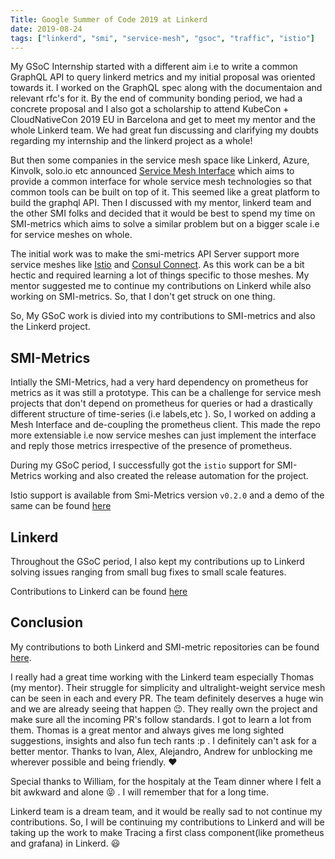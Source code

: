 ```yaml
---
Title: Google Summer of Code 2019 at Linkerd
date: 2019-08-24
tags: ["linkerd", "smi", "service-mesh", "gsoc", "traffic", "istio"]
---
```


My GSoC Internship started with a different aim i.e to write a common GraphQL API to query linkerd metrics and my initial proposal was oriented towards it. I worked on the GraphQL spec along with the documentaion and relevant rfc's for it. By the end of community bonding period, we had a concrete proposal and I also got a scholarship to attend KubeCon + CloudNativeCon 2019 EU in Barcelona and get to meet my mentor and the whole Linkerd team. We had great fun discussing and clarifying my doubts regarding my internship and the linkerd project as a whole!

But then some companies in the service mesh space like Linkerd, Azure, Kinvolk, solo.io etc announced [Service Mesh Interface](https://smi-spec.io) which aims to provide a common interface for whole service mesh technologies so that common tools can be built on top of it. This seemed like a great platform to build the graphql API. Then I discussed with my mentor, linkerd team and the other SMI folks and decided that it would be best to spend my time on SMI-metrics which aims to solve a similar problem but on a bigger scale i.e for service meshes on whole.

The initial work was to make the smi-metrics API Server support more service meshes like [Istio](https://istio.io) and [Consul Connect](https://learn.hashicorp.com/consul). As this work can be a bit hectic and required learning a lot of things specific to those meshes. My mentor suggested me to continue my contributions on Linkerd while also working on SMI-metrics. So, that I don't get struck on one thing.

So, My GSoC work is divied into my contributions to SMI-metrics and also the Linkerd project.

## SMI-Metrics

Intially the SMI-Metrics, had a very hard dependency on prometheus for metrics as it was still a prototype. This can be a challenge for service mesh projects that don't depend on prometheus for queries or had a drastically different structure of time-series (i.e labels,etc ). So, I worked on adding a Mesh Interface and de-coupling the prometheus client. This made the repo more extensiable i.e now service meshes can just implement the interface and reply those metrics irrespective of the presence of prometheus.

During my GSoC period, I successfully got the `istio` support for SMI-Metrics working and also created the release automation for the project.

Istio support is available from Smi-Metrics version `v0.2.0` and a demo of the same can be found [here](https://www.tarunpothulapati.com/posts/istio-metrics-smi/)

## Linkerd

Throughout the GSoC period, I also kept my contributions up to Linkerd solving issues ranging from small bug fixes to small scale features.

Contributions to Linkerd can be found [here](https://github.com/linkerd/linkerd2/pulls?q=is%3Apr+author%3APothulapati+is%3Aclosed)

## Conclusion

My contributions to both Linkerd and SMI-metric repositories can be found [here](https://github.com/Pothulapati/gsoc-meta-linkerd).

I really had a great time working with the Linkerd team especially Thomas (my mentor). Their struggle for simplicity and ultralight-weight service mesh can be seen in each and every PR. The team definitely deserves a huge win and we are already seeing that happen :wink:. They really own the project and make sure all the incoming PR's follow standards. I got to learn a lot from them. Thomas is a great mentor and always gives me long sighted suggestions, insights and also fun tech rants :p . I definitely can't ask for a better mentor. Thanks to Ivan, Alex, Alejandro, Andrew for unblocking me wherever possible and being friendly. :heart:

Special thanks to William, for the hospitaly at the Team dinner where I felt a bit awkward and alone :stuck_out_tongue_closed_eyes: . I will remember that for a long time.

Linkerd team is a dream team, and it would be really sad to not continue my contributions. So, I will be continuing my contributions to Linkerd and will be taking up the work to make Tracing a first class component(like prometheus and grafana) in Linkerd. :smiley:
